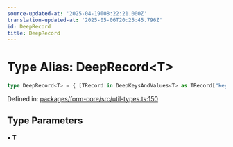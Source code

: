 ```yaml
---
source-updated-at: '2025-04-19T08:22:21.000Z'
translation-updated-at: '2025-05-06T20:25:45.796Z'
id: DeepRecord
title: DeepRecord
---
```


<!-- DO NOT EDIT: this page is autogenerated from the type comments -->

# Type Alias: DeepRecord\<T\>

```ts
type DeepRecord<T> = { [TRecord in DeepKeysAndValues<T> as TRecord["key"]]: TRecord["value"] };
```

Defined in: [packages/form-core/src/util-types.ts:150](https://github.com/TanStack/form/blob/main/packages/form-core/src/util-types.ts#L150)

## Type Parameters

• **T**
